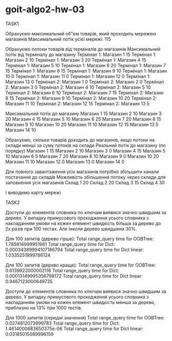 # goit-algo2-hw-03

TASK1

Обрахуємо максимальний об"єм товарів, який проходить мережею магазинів
Максимальний потік усієї мережі: 115

Обрахуємо потоки товарів від терміналів до магазинів
Максимальний потік від терміналу до магазину
Термінал 1: Магазин 1 15
Термінал 1: Магазин 2 10
Термінал 1: Магазин 3 20
Термінал 1: Магазин 4 15
Термінал 1: Магазин 5 10
Термінал 1: Магазин 6 20
Термінал 1: Магазин 7 15
Термінал 1: Магазин 8 15
Термінал 1: Магазин 9 10
Термінал 1: Магазин 10 0
Термінал 1: Магазин 11 0
Термінал 1: Магазин 12 0
Термінал 1: Магазин 13 0
Термінал 2: Магазин 1 0
Термінал 2: Магазин 2 0
Термінал 2: Магазин 3 0
Термінал 2: Магазин 4 10
Термінал 2: Магазин 5 10
Термінал 2: Магазин 6 10
Термінал 2: Магазин 7 15
Термінал 2: Магазин 8 15
Термінал 2: Магазин 9 10
Термінал 2: Магазин 10 20
Термінал 2: Магазин 11 10
Термінал 2: Магазин 12 15
Термінал 2: Магазин 13 5

Максимальний потік до магазину
Магазин 1 15
Магазин 2 10
Магазин 3 20
Магазин 4 15
Магазин 5 10
Магазин 6 25
Магазин 7 20
Магазин 8 15
Магазин 9 10
Магазин 10 20
Магазин 11 10
Магазин 12 15
Магазин 13 5
Магазин 14 10

Обрахуємо, скільки товарів доходить до магазинів, якщо потоки на склади менші за суму потоків на склади
Реальний потік до магазину (по порядку)
Магазин 1 15
Магазин 2 10
Магазин 3 0
Магазин 4 15
Магазин 5 10
Магазин 6 5
Магазин 7 20
Магазин 8 10
Магазин 9 0
Магазин 10 20
Магазин 11 10
Магазин 12 0
Магазин 13 0
Магазин 14 0

Для повного завантаження усіх магазинів потрібно збільшити канали постачання до складів
Можливість збільшення потоку через склади для заповнення усіх магазинів
Склад 1 20
Склад 2 20
Склад 3 15
Склад 4 30

І виводимо карту мережі

TASK2

Доступи до елементів словника по ключам виявися значно швидшим за дерево. У випадку примусового проходження усього словника з накладанням умови на кожен елемент швидкість більша за дерево до 2х разів при 100 тестах.
Але інколи дерево швидшена 30%.

Для 100 запитів (дерево гірше):
Total range_query time for OOBTree:
1.785814999951981
Total range_query time for Dict:
0.00034389994107186794
Total range_query time for Dict linear:
1.0335251999786124

Для 100 запитів (дерево краще):
Total range_query time for OOBTree:
0.6139922000002116
Total range_query time for Dict:
0.00013149995356798172
Total range_query time for Dict linear:
0.9467123000649735

Доступи до елементів словника по ключам виявися значно швидшим за дерево. У випадку примусового проходження усього словника з накладанням умови на кожен елемент швидкість менша за дерево, приблизно на 13% при 1000 тестів.

Для 1000 запитів (середні значення)
Total range_query time for OOBTree:
0.0274812073999783
Total range_query time for Dict:
1.4614000683650375e-06
Total range_query time for Dict linear:
0.03185015089996159
